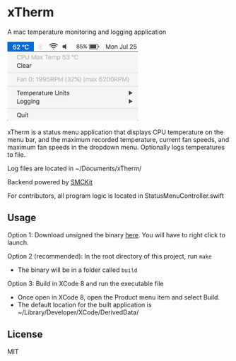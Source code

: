 # xTherm

A mac temperature monitoring and logging application

![xTherm](/doc/menu.png?raw=true "xTherm in action")

xTherm is a status menu application that displays CPU temperature on the menu bar, and the maximum recorded temperature, current fan speeds, and maximum fan speeds in the dropdown menu. Optionally logs temperatures to file.

Log files are located in ~/Documents/xTherm/

Backend powered by [SMCKit](https://github.com/beltex/SMCKit)

For contributors, all program logic is located in StatusMenuController.swift

## Usage
Option 1: Download unsigned the binary [here](https://arc3x.github.io/xTherm). You will have to right click to launch.

Option 2 (recommended): In the root directory of this project, run `make`
  - The binary will be in a folder called `build`

Option 3: Build in XCode 8 and run the executable file
  - Once open in XCode 8, open the Product menu item and select Build.
  - The default location for the built application is ~/Library/Developer/XCode/DerivedData/

## License

MIT
